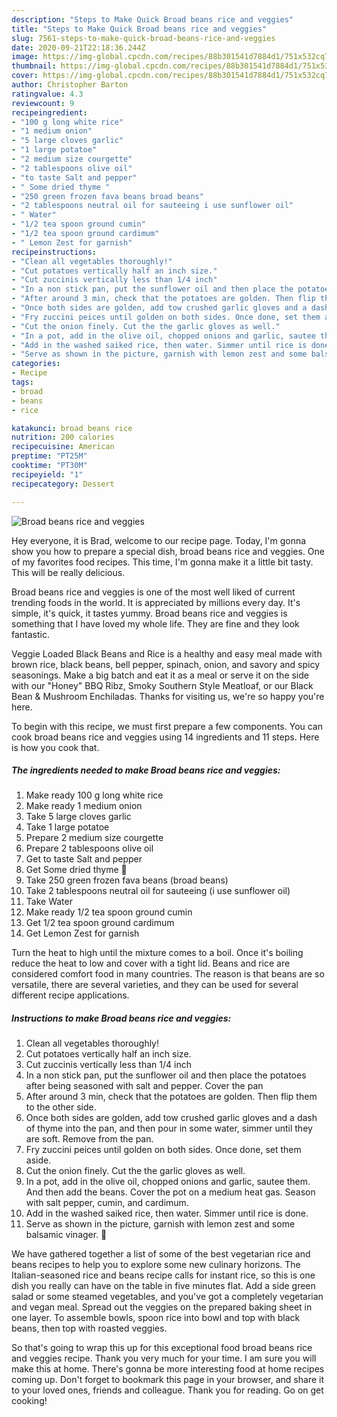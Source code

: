 ```yaml
---
description: "Steps to Make Quick Broad beans rice and veggies"
title: "Steps to Make Quick Broad beans rice and veggies"
slug: 7561-steps-to-make-quick-broad-beans-rice-and-veggies
date: 2020-09-21T22:18:36.244Z
image: https://img-global.cpcdn.com/recipes/88b301541d7884d1/751x532cq70/broad-beans-rice-and-veggies-recipe-main-photo.jpg
thumbnail: https://img-global.cpcdn.com/recipes/88b301541d7884d1/751x532cq70/broad-beans-rice-and-veggies-recipe-main-photo.jpg
cover: https://img-global.cpcdn.com/recipes/88b301541d7884d1/751x532cq70/broad-beans-rice-and-veggies-recipe-main-photo.jpg
author: Christopher Barton
ratingvalue: 4.3
reviewcount: 9
recipeingredient:
- "100 g long white rice"
- "1 medium onion"
- "5 large cloves garlic"
- "1 large potatoe"
- "2 medium size courgette"
- "2 tablespoons olive oil"
- "to taste Salt and pepper"
- " Some dried thyme "
- "250 green frozen fava beans broad beans"
- "2 tablespoons neutral oil for sauteeing i use sunflower oil"
- " Water"
- "1/2 tea spoon ground cumin"
- "1/2 tea spoon ground cardimum"
- " Lemon Zest for garnish"
recipeinstructions:
- "Clean all vegetables thoroughly!"
- "Cut potatoes vertically half an inch size."
- "Cut zuccinis vertically less than 1/4 inch"
- "In a non stick pan, put the sunflower oil and then place the potatoes after being seasoned with salt and pepper. Cover the pan"
- "After around 3 min, check that the potatoes are golden. Then flip them to the other side."
- "Once both sides are golden, add tow crushed garlic gloves and a dash of thyme into the pan, and then pour in some water, simmer until they are soft. Remove from the pan."
- "Fry zuccini peices until golden on both sides. Once done, set them aside."
- "Cut the onion finely. Cut the the garlic gloves as well."
- "In a pot, add in the olive oil, chopped onions and garlic, sautee them. And then add the beans. Cover the pot on a medium heat gas. Season with salt pepper, cumin, and cardimum."
- "Add in the washed saiked rice, then water. Simmer until rice is done."
- "Serve as shown in the picture, garnish with lemon zest and some balsamic vinager. 🙂"
categories:
- Recipe
tags:
- broad
- beans
- rice

katakunci: broad beans rice 
nutrition: 200 calories
recipecuisine: American
preptime: "PT25M"
cooktime: "PT30M"
recipeyield: "1"
recipecategory: Dessert

---
```



![Broad beans rice and veggies](https://img-global.cpcdn.com/recipes/88b301541d7884d1/751x532cq70/broad-beans-rice-and-veggies-recipe-main-photo.jpg)

Hey everyone, it is Brad, welcome to our recipe page. Today, I'm gonna show you how to prepare a special dish, broad beans rice and veggies. One of my favorites food recipes. This time, I'm gonna make it a little bit tasty. This will be really delicious.

Broad beans rice and veggies is one of the most well liked of current trending foods in the world. It is appreciated by millions every day. It's simple, it's quick, it tastes yummy. Broad beans rice and veggies is something that I have loved my whole life. They are fine and they look fantastic.

Veggie Loaded Black Beans and Rice is a healthy and easy meal made with brown rice, black beans, bell pepper, spinach, onion, and savory and spicy seasonings. Make a big batch and eat it as a meal or serve it on the side with our &#34;Honey&#34; BBQ Ribz, Smoky Southern Style Meatloaf, or our Black Bean &amp; Mushroom Enchiladas. Thanks for visiting us, we&#39;re so happy you&#39;re here.


To begin with this recipe, we must first prepare a few components. You can cook broad beans rice and veggies using 14 ingredients and 11 steps. Here is how you cook that.

<!--inarticleads1-->

##### The ingredients needed to make Broad beans rice and veggies:

1. Make ready 100 g long white rice
1. Make ready 1 medium onion
1. Take 5 large cloves garlic
1. Take 1 large potatoe
1. Prepare 2 medium size courgette
1. Prepare 2 tablespoons olive oil
1. Get to taste Salt and pepper
1. Get  Some dried thyme 🙂
1. Take 250 green frozen fava beans (broad beans)
1. Take 2 tablespoons neutral oil for sauteeing (i use sunflower oil)
1. Take  Water
1. Make ready 1/2 tea spoon ground cumin
1. Get 1/2 tea spoon ground cardimum
1. Get  Lemon Zest for garnish


Turn the heat to high until the mixture comes to a boil. Once it&#39;s boiling reduce the heat to low and cover with a tight lid. Beans and rice are considered comfort food in many countries. The reason is that beans are so versatile, there are several varieties, and they can be used for several different recipe applications. 

<!--inarticleads2-->

##### Instructions to make Broad beans rice and veggies:

1. Clean all vegetables thoroughly!
1. Cut potatoes vertically half an inch size.
1. Cut zuccinis vertically less than 1/4 inch
1. In a non stick pan, put the sunflower oil and then place the potatoes after being seasoned with salt and pepper. Cover the pan
1. After around 3 min, check that the potatoes are golden. Then flip them to the other side.
1. Once both sides are golden, add tow crushed garlic gloves and a dash of thyme into the pan, and then pour in some water, simmer until they are soft. Remove from the pan.
1. Fry zuccini peices until golden on both sides. Once done, set them aside.
1. Cut the onion finely. Cut the the garlic gloves as well.
1. In a pot, add in the olive oil, chopped onions and garlic, sautee them. And then add the beans. Cover the pot on a medium heat gas. Season with salt pepper, cumin, and cardimum.
1. Add in the washed saiked rice, then water. Simmer until rice is done.
1. Serve as shown in the picture, garnish with lemon zest and some balsamic vinager. 🙂


We have gathered together a list of some of the best vegetarian rice and beans recipes to help you to explore some new culinary horizons. The Italian-seasoned rice and beans recipe calls for instant rice, so this is one dish you really can have on the table in five minutes flat. Add a side green salad or some steamed vegetables, and you&#39;ve got a completely vegetarian and vegan meal. Spread out the veggies on the prepared baking sheet in one layer. To assemble bowls, spoon rice into bowl and top with black beans, then top with roasted veggies. 

So that's going to wrap this up for this exceptional food broad beans rice and veggies recipe. Thank you very much for your time. I am sure you will make this at home. There's gonna be more interesting food at home recipes coming up. Don't forget to bookmark this page in your browser, and share it to your loved ones, friends and colleague. Thank you for reading. Go on get cooking!
